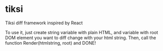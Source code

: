 # tiksi
Tiksi diff framework inspired by React

To use it, just create string variable with plain HTML, and variable with root DOM element you want to diff change with your html string. Then, call the function Render(htmlstring, root) and DONE!
